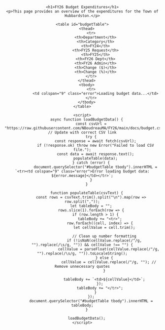 <!DOCTYPE html>
<html lang="en">
<head>
    <meta charset="UTF-8">
    <meta name="viewport" content="width=device-width, initial-scale=1.0">
    <title>FY26 Budget Expenditures</title>
    <style>
        body {
            font-family: Arial, sans-serif;
            text-align: center;
        }
        h1 {
            color: #5a2d82;
        }
        table {
            width: 90%;
            margin: 20px auto;
            border-collapse: collapse;
            text-align: left;
        }
        th, td {
            border: 1px solid #ddd;
            padding: 8px;
            text-align: right; /* Align numbers to the right */
        }
        th {
            background-color: #5a2d82;
            color: white;
            text-align: center;
        }
        .error {
            color: red;
            font-weight: bold;
        }
    </style>
</head>
<body>

    <h1>FY26 Budget Expenditures</h1>
    <p>This page provides an overview of the expenditures for the Town of Hubbardston.</p>

    <table id="budgetTable">
        <thead>
            <tr>
                <th>Department</th>
                <th>Category</th>
                <th>FY24</th>
                <th>FY25 Request</th>
                <th>FY25</th>
                <th>FY26 Dept</th>
                <th>FY26 Admin</th>
                <th>Change ($)</th>
                <th>Change (%)</th>
            </tr>
        </thead>
        <tbody>
            <tr>
                <td colspan="9" class="error">Loading budget data...</td>
            </tr>
        </tbody>
    </table>

    <script>
        async function loadBudgetData() {
            const csvUrl = "https://raw.githubusercontent.com/NBoudreauMA/FY26/main/docs/budget.csv"; // Update with correct CSV link
            try {
                const response = await fetch(csvUrl);
                if (!response.ok) throw new Error("Failed to load CSV file.");
                const data = await response.text();
                populateTable(data);
            } catch (error) {
                document.querySelector("#budgetTable tbody").innerHTML = `<tr><td colspan="9" class="error">Error loading budget data: ${error.message}</td></tr>`;
            }
        }

        function populateTable(csvText) {
            const rows = csvText.trim().split("\n").map(row => row.split(","));
            let tableBody = "";
            rows.slice(1).forEach(row => {
                if (row.length > 1) {
                    tableBody += "<tr>";
                    row.forEach((cell, index) => {
                        let cellValue = cell.trim();

                        // Clean up number formatting
                        if (!isNaN(cellValue.replace(/"/g, "").replace(/\s/g, "")) && cellValue !== "") {
                            cellValue = parseFloat(cellValue.replace(/"/g, "").replace(/\s/g, "")).toLocaleString();
                        } else {
                            cellValue = cellValue.replace(/"/g, ""); // Remove unnecessary quotes
                        }

                        tableBody += `<td>${cellValue}</td>`;
                    });
                    tableBody += "</tr>";
                }
            });
            document.querySelector("#budgetTable tbody").innerHTML = tableBody;
        }

        loadBudgetData();
    </script>

</body>
</html>
